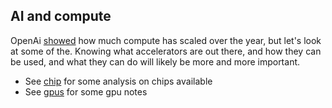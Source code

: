 ## AI and compute

OpenAi [showed](https://openai.com/research/ai-and-compute) how much compute has scaled over the year, but let's look at some of the. Knowing what accelerators are out there, and how they can be used, and what they can do will likely be more and more important. 


- See [chip](./chips/) for some analysis on chips available
- See [gpus](./gpus/) for some gpu notes

